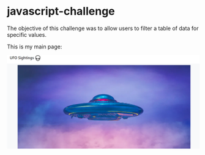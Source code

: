 # javascript-challenge


The objective of this challenge was to allow users to filter a table of data for specific values.

This is my main page: 

<img src="UFO-level-1\static\images\main.png">
